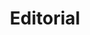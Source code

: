 ---
layout: blog_by_tag
image: /assets/img/banner/welcome.png
title: "Editorial"
description: "Editorials - Grove Technologies - Washington DC's best Mac Support company for Digital Agencies"
tagline: "<br>Our Blog"
tag: editorial
permalink: /blog/tags/editorial/
---